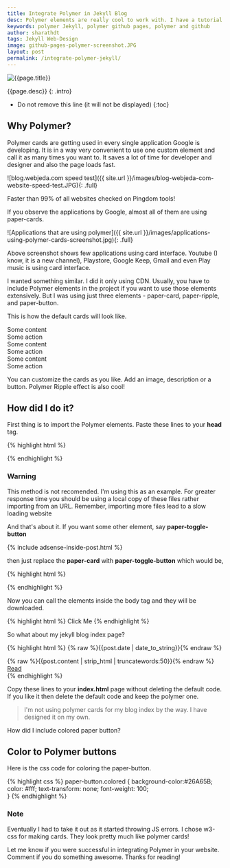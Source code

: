 ```yaml
---
title: Integrate Polymer in Jekyll Blog
desc: Polymer elements are really cool to work with. I have a tutorial to include Polymer elements in simple steps. Polymer is an ambitious project from Google which might take off a lot of burden on web designers and developers.
keywords: polymer Jekyll, polymer github pages, polymer and github
author: sharathdt
tags: Jekyll Web-Design
image: github-pages-polymer-screenshot.JPG
layout: post
permalink: /integrate-polymer-jekyll/
---
```


<img alt="{{page.title}}" title="{{page.title}}" itemprop="thumbnailUrl" class="left half noborder" src="{{site.url}}/thumbs/{{page.image}}">

<i class="fa fa-quote-left fa-3x fa-pull-left fa-border"></i>{{page.desc}}
{: .intro}

<div class="clear"></div>   


* Do not remove this line (it will not be displayed) 
{:toc}

## Why Polymer?

Polymer cards are getting used in every single application Google is developing. It is in a way very convenient to use one custom element and call it as many times you want to. It saves a lot of time for developer and designer and also the page loads fast.

![blog.webjeda.com speed test]({{ site.url }}/images/blog-webjeda-com-website-speed-test.JPG){: .full}

Faster than 99% of all websites checked on Pingdom tools!

If you observe the applications by Google, almost all of them are using paper-cards.

![Applications that are using polymer]({{ site.url }}/images/applications-using-polymer-cards-screenshot.jpg){: .full}

Above screenshot shows few applications using card interface. Youtube (I know, it is a new channel), Playstore, Google Keep, Gmail and even Play music is using card interface.

I wanted something similar. I did it only using CDN. Usually, you have to include Polymer elements in the project if you want to use those elements extensively. But I was using just three elements - paper-card, paper-ripple, and paper-button.


<link rel="import" href="https://cdn.rawgit.com/download/polymer-cdn/1.1.4/lib/paper-card/paper-card.html"/>

This is how the default cards will look like. 
<div class="inline">
<paper-card heading="Card Title" class="card-ex">
  <div class="card-content">Some content</div>
  <div class="card-actions">
    <paper-button>Some action</paper-button>
  </div>
</paper-card>
 
 <paper-card heading="Card Title" class="card-ex" style="background-color: #B67CE0">
  <div class="card-content">Some content</div>
  <div class="card-actions">
    <paper-button>Some action</paper-button>
  </div>
</paper-card> 
 
 <paper-card heading="Card Title" class="card-ex" style="background-color: #7CE0BA">
  <div class="card-content">Some content</div>
  <div class="card-actions">
    <paper-button>Some action</paper-button>
  </div>
</paper-card>
</div>


You can customize the cards as you like. Add an image, description or a button. Polymer Ripple effect is also cool!


## How did I do it?

First thing is to import the Polymer elements. Paste these lines to your **head** tag.

{% highlight html %}
<link rel="import" href="https://cdn.rawgit.com/download/polymer-cdn/1.1.4/lib/paper-card/paper-card.html"/>
<link rel="import" href="https://cdn.rawgit.com/download/polymer-cdn/1.1.4/lib/paper-button/paper-button.html"/>
{% endhighlight %}

<div class="warning">
<h3>Warning</h3>
<p>This method is not recomended. I'm using this as an example. For greater response time you should be using a local copy of these files rather importing from an URL. Remember, importing more files lead to a slow loading website</p>
</div>


And that's about it. If you want some other element, say **paper-toggle-button** 

{% include adsense-inside-post.html %}

then just replace the **paper-card** with **paper-toggle-button** which would be,

{% highlight html %}
<link rel="import" href="https://cdn.rawgit.com/download/polymer-cdn/1.1.4/lib/paper-toggle-button/paper-toggle-button.html" />
{% endhighlight %}

Now you can call the elements inside the body tag and they will be downloaded. 

{% highlight html %}
<paper-button>Click Me</paper-button>
{% endhighlight %}

So what about my jekyll blog index page?

{% highlight html %}
 <paper-card heading="{% raw %}{{post.title}}{% endraw %}">
 <time datetime="post.date | date_to_xmlschema">{% raw %}{{post.date | date_to_string}}{% endraw %}</time>
 <div class="card-content">{% raw %}{{post.content | strip_html | truncatewords:50}}{% endraw %}</div>
 <div class="card-actions">
 <a href="{% raw %}{% if site.baseurl == "/" %}{% endraw %}{% raw %}{{ post.url }}{% endraw %}{% raw %}{% else %}{% endraw %}{% raw %}{{ post.url | prepend: site.baseurl }}{% endraw %}{% raw %}{% endif %}{% endraw %}">                        
 <paper-button class="colored" raised>Read</paper-button></a>
 </div>
 </paper-card>
 {% endhighlight %}
 
Copy these lines to your **index.html** page without deleting the default code. If you like it then delete the default code and keep the polymer one. 

>I'm not using polymer cards for my blog index by the way. I have designed it on my own.

How did I include colored paper button?

## Color to Polymer buttons

Here is the css code for coloring the paper-button.

{% highlight css %} 
 paper-button.colored {
     background-color:#26A65B;
     color: #fff;
     text-transform: none;
     font-weight: 100;     
     }
{% endhighlight %}


<div class="note">
<h3>Note</h3>
<p>Eventually I had to take it out as it started throwing JS errors. I chose w3-css for making cards. They look pretty much like polymer cards!
</p>
</div>

Let me know if you were successful in integrating Polymer in your website. 
Comment if you do something awesome.
Thanks for reading!
